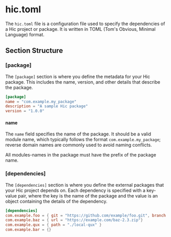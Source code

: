 # hic.toml

The `hic.toml` file is a configuration file used to specify the dependencies of a Hic project or package. It is written in TOML (Tom's Obvious, Minimal Language) format.

## Section Structure

### \[package\]
The `[package]` section is where you define the metadata for your Hic package. This includes the name, version, and other details that describe the package.

```toml
[package]
name = "com.example.my_package"
description = "A sample Hic package"
version = "1.0.0"
```

#### name
The `name` field specifies the name of the package. It should be a valid module name, which typically follows the format `com.example.my_package`; reverse domain names are commonly used to avoid naming conflicts.

All modules-names in the package must have the prefix of the package name.

### \[dependencies\]

The `[dependencies]` section is where you define the external packages that your Hic project depends on. Each dependency is specified with a key-value pair, where the key is the name of the package and the value is an object containing the details of the dependency.

```toml
[dependencies]
com.example.foo = { git = "https://github.com/example/foo.git", branch = "v1.0" }
com.example.baz = { url = "https://example.com/baz-2.3.zip"}
com.example.qux = { path = "./local-qux" }
com.example.bar = {}
```

